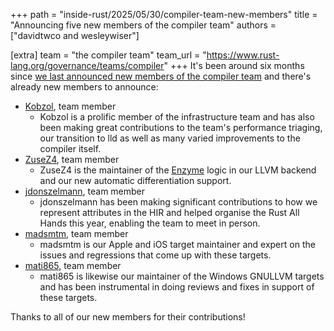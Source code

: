 +++
path = "inside-rust/2025/05/30/compiler-team-new-members"
title = "Announcing five new members of the compiler team"
authors = ["davidtwco and wesleywiser"]

[extra]
team = "the compiler team"
team_url = "https://www.rust-lang.org/governance/teams/compiler"
+++
It's been around six months since [we last announced new members of the compiler
team][blog_prev_addition] and there's already new members to announce:

- [Kobzol](https://github.com/Kobzol), team member
  - Kobzol is a prolific member of the infrastructure team and has also been making great
    contributions to the team's performance triaging, our transition to lld as well as many varied
    improvements to the compiler itself.
- [ZuseZ4](https://github.com/ZuseZ4), team member
  - ZuseZ4 is the maintainer of the [Enzyme](https://enzyme.mit.edu/) logic in our LLVM backend and
    our new automatic differentiation support.
- [jdonszelmann](https://github.com/jdonszelmann), team member
  - jdonszelmann has been making significant contributions to how we represent attributes in the HIR
    and helped organise the Rust All Hands this year, enabling the team to meet in person.
- [madsmtm](https://github.com/madsmtm), team member
  - madsmtm is our Apple and iOS target maintainer and expert on the issues and regressions that
    come up with these targets.
- [mati865](https://github.com/mati865), team member
  - mati865 is likewise our maintainer of the Windows GNULLVM targets and has been instrumental in
    doing reviews and fixes in support of these targets.

Thanks to all of our new members for their contributions!

[blog_prev_addition]: https://blog.rust-lang.org/inside-rust/2024/11/12/compiler-team-new-members/
